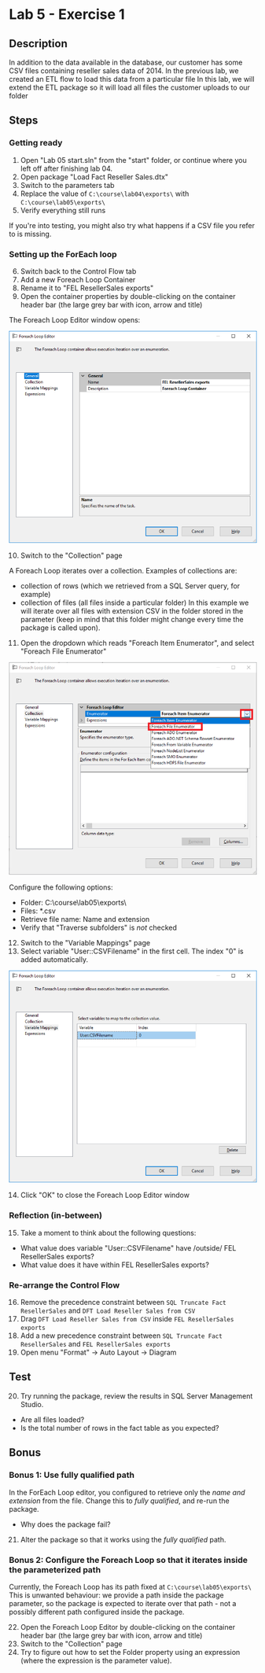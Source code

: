 # Lab 5 - Exercise 1

## Description
In addition to the data available in the database, our customer has some CSV files containing reseller sales data of 2014.
In the previous lab, we created an ETL flow to load this data from a particular file
In this lab, we will extend the ETL package so it will load all files the customer uploads to our folder

## Steps

### Getting ready
1. Open "Lab 05 start.sln" from the "start" folder, or continue where you left off after finishing lab 04.
2. Open package "Load Fact Reseller Sales.dtx"
3. Switch to the parameters tab
4. Replace the value of `C:\course\lab04\exports\` with `C:\course\lab05\exports\`
5. Verify everything still runs

If you're into testing, you might also try what happens if a CSV file you refer to is missing.

### Setting up the ForEach loop
6. Switch back to the Control Flow tab
7. Add a new Foreach Loop Container
8. Rename it to "FEL ResellerSales exports"
9. Open the container properties by double-clicking on the container header bar (the large grey bar with icon, arrow and title)

The Foreach Loop Editor window opens:

![ForEach Loop Editor](img/1-fel-editor.PNG)

10. Switch to the "Collection" page

A Foreach Loop iterates over a collection. Examples of collections are:
  * collection of rows (which we retrieved from a SQL Server query, for example)
  * collection of files (all files inside a particular folder)
In this example we will iterate over all files with extension CSV in the folder stored in the parameter (keep in mind that this folder might change every time the package is called upon).


11. Open the dropdown which reads "Foreach Item Enumerator", and select "Foreach File Enumerator"

![Select Foreach File](img/2-fel-choosefile.PNG)

Configure the following options:
 * Folder: C:\course\lab05\exports\
 * Files: *.csv
 * Retrieve file name: Name and extension
 * Verify that "Traverse subfolders" is *not* checked

12. Switch to the "Variable Mappings" page
13. Select variable "User::CSVFilename" in the first cell. The index "0" is added automatically.

![Variable Mapping](img/3-fel-variables.png)

14. Click "OK" to close the Foreach Loop Editor window

### Reflection (in-between)
15. Take a moment to think about the following questions:
  * What value does variable "User::CSVFilename" have /outside/ FEL ResellerSales exports?
  * What value does it have within FEL ResellerSales exports?

### Re-arrange the Control Flow
16. Remove the precedence constraint between `SQL Truncate Fact ResellerSales` and `DFT Load Reseller Sales from CSV`
17. Drag `DFT Load Reseller Sales from CSV` inside `FEL ResellerSales exports`
18. Add a new precedence constraint between  `SQL Truncate Fact ResellerSales` and `FEL ResellerSales exports`
19. Open menu "Format" -> Auto Layout -> Diagram

## Test
20. Try running the package, review the results in SQL Server Management Studio. 

  * Are all files loaded?
  * Is the total number of rows in the fact table as you expected?

## Bonus
### Bonus 1: Use fully qualified path
In the ForEach Loop editor, you configured to retrieve only the *name and extension* from the file.
Change this to *fully qualified*, and re-run the package.
  * Why does the package fail?

21. Alter the package so that it works using the *fully qualified* path.

### Bonus 2: Configure the Foreach Loop so that it iterates inside the parameterized path
Currently, the Foreach Loop has its path fixed at `C:\course\lab05\exports\`
This is unwanted behaviour: we provide a path inside the package parameter, so the package is expected to iterate over that path - not a possibly different path configured inside the package.

22. Open the Foreach Loop Editor by double-clicking on the container header bar (the large grey bar with icon, arrow and title)
23. Switch to the "Collection" page
24. Try to figure out how to set the Folder property using an expression (where the expression is the parameter value).


